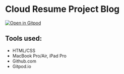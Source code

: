 # Cloud Resume Project Blog

[![Open in Gitpod](https://gitpod.io/button/open-in-gitpod.svg)](https://gitpod.io/#https://github.com/GorillaBearWolf/cloud-resume-azure)

## Tools used:

- HTML/CSS
- MacBook Pro/Air, iPad Pro
- Github.com
- Gitpod.io
